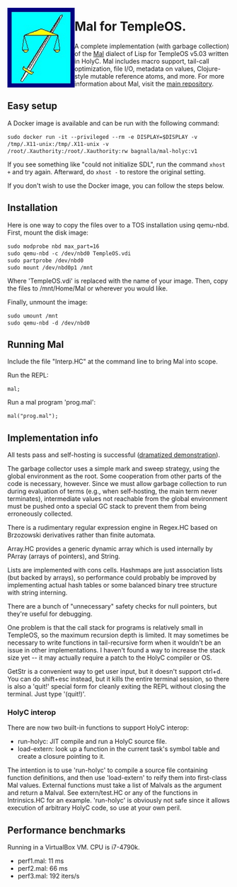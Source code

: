 <a href="TempleOS"><img src="TOS_logo.png" align="left" height="180" ></a>
# Mal for TempleOS.
A complete implementation (with garbage collection) of the [Mal](https://github.com/kanaka/mal)
dialect of Lisp for TempleOS v5.03 written in HolyC.
Mal includes macro support, tail-call optimization, file I/O, metadata on values,
Clojure-style mutable reference atoms, and more. For more information about Mal,
visit the [main repository](https://github.com/kanaka/mal).
<br>

## Easy setup

A Docker image is available and can be run with the following command:

```
sudo docker run -it --privileged --rm -e DISPLAY=$DISPLAY -v /tmp/.X11-unix:/tmp/.X11-unix -v /root/.Xauthority:/root/.Xauthority:rw bagnalla/mal-holyc:v1
```

If you see something like "could not initialize SDL", run the command `xhost +`
and try again. Afterward, do `xhost -` to restore the original setting.

If you don't wish to use the Docker image, you can follow the steps below.

## Installation

Here is one way to copy the files over to a TOS installation using qemu-nbd.
First, mount the disk image:
```
sudo modprobe nbd max_part=16
sudo qemu-nbd -c /dev/nbd0 TempleOS.vdi
sudo partprobe /dev/nbd0
sudo mount /dev/nbd0p1 /mnt
```

Where 'TempleOS.vdi' is replaced with the name of your image.
Then, copy the files to /mnt/Home/Mal or wherever you would like.

Finally, unmount the image:
```
sudo umount /mnt
sudo qemu-nbd -d /dev/nbd0
```

## Running Mal

Include the file "Interp.HC" at the command line to bring Mal into scope.

Run the REPL:
```
mal;
```

Run a mal program 'prog.mal':
```
mal("prog.mal");
```

## Implementation info

All tests pass and self-hosting is successful
([dramatized demonstration](https://www.youtube.com/watch?v=tbr-j2_zhgU)).

The garbage collector uses a simple mark and sweep strategy, using the
global environment as the root. Some cooperation from other parts of the code
is necessary, however. Since we must allow garbage collection to run during
evaluation of terms (e.g., when self-hosting, the main term never terminates),
intermediate values not reachable from the global environment must be pushed
onto a special GC stack to prevent them from being erroneously collected.

There is a rudimentary regular expression engine in Regex.HC based on
Brzozowski derivatives rather than finite automata.

Array.HC provides a generic dynamic array which is used internally by PArray
(arrays of pointers), and String.

Lists are implemented with cons cells. Hashmaps are just association
lists (but backed by arrays), so performance could probably be
improved by implementing actual hash tables or some balanced binary
tree structure with string interning.

There are a bunch of "unnecessary" safety checks for null pointers, but they're
useful for debugging.

One problem is that the call stack for programs is relatively small in
TempleOS, so the maximum recursion depth is limited. It may sometimes be
necessary to write functions in tail-recursive form when it wouldn't be an
issue in other implementations. I haven't found a way to increase the stack
size yet -- it may actually require a patch to the HolyC compiler or OS.

GetStr is a convenient way to get user input, but it doesn't support
ctrl+d. You can do shift+esc instead, but it kills the entire terminal
session, so there is also a 'quit!' special form for cleanly exiting
the REPL without closing the terminal. Just type '(quit!)'.

### HolyC interop

There are now two built-in functions to support HolyC interop:
* run-holyc: JIT compile and run a HolyC source file.
* load-extern: look up a function in the current task's symbol table and create a closure pointing to it.

The intention is to use 'run-holyc' to compile a source file containing function definitions, and then use 'load-extern' to reify them into first-class Mal values. External functions must take a list of Malvals as the argument and return a Malval. See extern/test.HC or any of the functions in Intrinsics.HC for an example. 'run-holyc' is obviously not safe since it allows execution of arbitrary HolyC code, so use at your own peril.

## Performance benchmarks
Running in a VirtualBox VM. CPU is i7-4790k.
- perf1.mal: 11 ms
- perf2.mal: 66 ms
- perf3.mal: 192 iters/s
